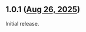 ## 1.0.1 ([Aug 26, 2025](https://github.com/ramensoftware/windhawk-mods/blob/62d4270742fb122bbaf15b7cc64c0b12b2a47f54/mods/hide-dotfiles-explorer.wh.cpp))

Initial release.
